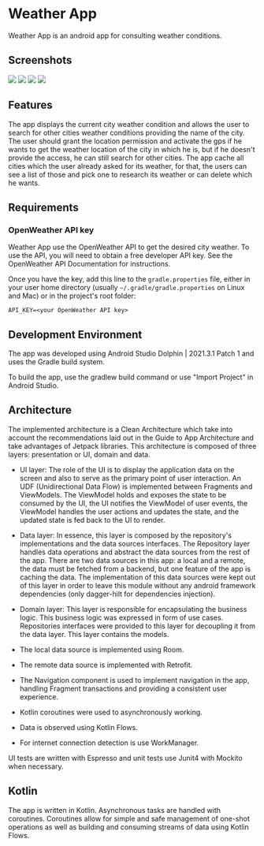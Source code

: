 # Weather App

Weather App is an android app for consulting weather conditions.

## Screenshots

![](https://github.com/javiersv777333/Weather_App/blob/master/screenshots/city_weather_light.jpg) ![](https://github.com/javiersv777333/Weather_App/blob/master/screenshots/cities_light.jpg) ![](https://github.com/javiersv777333/Weather_App/blob/master/screenshots/city_weather_dark.jpg) ![](https://github.com/javiersv777333/Weather_App/blob/master/screenshots/cities_dark.jpg)

## Features

The app displays the current city weather condition and allows the user to search for other cities weather conditions providing the name of the city. The user should grant the location permission and activate the gps if he wants to get the weather location of the city in which he is, but if he doesn't provide the access, he can still search for other cities. The app cache all cities which the user already asked for its weather, for that, the users can see a list of those and pick one to research its weather or can delete which he wants.

## Requirements

### OpenWeather API key

Weather App use the OpenWeather API to get the desired city weather. To use the API, you will need to obtain a free developer API key. See the OpenWeather API Documentation for instructions.

Once you have the key, add this line to the `gradle.properties` file, either in your user home directory (usually `~/.gradle/gradle.properties` on Linux and Mac) or in the project's root folder:

``` API_KEY=<your OpenWeather API key> ```

## Development Environment

The app was developed using Android Studio Dolphin | 2021.3.1 Patch 1 and uses the Gradle build system.

To build the app, use the gradlew build command or use "Import Project" in Android Studio.

## Architecture

The implemented architecture is a Clean Architecture which take into account the recommendations laid out in the Guide to App Architecture and take advantages of Jetpack libraries. This architecture is composed of three layers: presentation or UI, domain and data.

- UI layer: The role of the UI is to display the application data on the screen and also to serve as the primary point of user interaction. An UDF (Unidirectional Data Flow) is implemented between Fragments and ViewModels. The ViewModel holds and exposes the state to be consumed by the UI, the UI notifies the ViewModel of user events, the ViewModel handles the user actions and updates the state, and the updated state is fed back to the UI to render.

- Data layer: In essence, this layer is composed by the repository's implementations and the data sources interfaces. The Repository layer handles data operations and abstract the data sources from the rest of the app. There are two data sources in this app: a local and a remote, the data must be fetched from a backend, but one feature of the app is caching the data. The implementation of this data sources were kept out of this layer in order to leave this module without any android framework dependencies (only dagger-hilt for dependencies injection).

- Domain layer: This layer is responsible for encapsulating the business logic. This business logic was expressed in form of use cases. Repositories interfaces were provided to this layer for decoupling it from the data layer. This layer contains the models.

- The local data source is implemented using Room.

- The remote data source is implemented with Retrofit.

- The Navigation component is used to implement navigation in the app, handling Fragment transactions and providing a consistent user experience.

- Kotlin coroutines were used to asynchronously working.

- Data is observed using Kotlin Flows.

- For internet connection detection is use WorkManager.

UI tests are written with Espresso and unit tests use Junit4 with Mockito when necessary.

## Kotlin

The app is written in Kotlin. Asynchronous tasks are handled with coroutines. Coroutines allow for simple and safe management of one-shot operations as well as building and consuming streams of data using Kotlin Flows.
